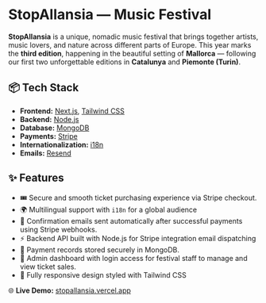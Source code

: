 # StopAllansia — Music Festival

**StopAllansia** is a unique, nomadic music festival that brings together artists, music lovers, and nature across different parts of Europe. This year marks the **third edition**, happening in the beautiful setting of **Mallorca** — following our first two unforgettable editions in **Catalunya** and **Piemonte (Turin)**.

## 📦 Tech Stack

- **Frontend:** [Next.js](https://nextjs.org/), [Tailwind CSS](https://tailwindcss.com/)
- **Backend:** [Node.js](https://nodejs.org/)
- **Database:** [MongoDB](https://www.mongodb.com/)
- **Payments:** [Stripe](https://stripe.com/)
- **Internationalization:** [i18n](https://react.i18next.com/)
- **Emails:** [Resend](https://resend.com/)

## ✨ Features

- 🎟️ Secure and smooth ticket purchasing experience via Stripe checkout.
- 🌍 Multilingual support with `i18n` for a global audience
- 📩 Confirmation emails sent automatically after successful payments using Stripe webhooks.
- ⚡ Backend API built with Node.js for Stripe integration email dispatching
- 🧾 Payment records stored securely in MongoDB.
- 🔐 Admin dashboard with login access for festival staff to manage and view ticket sales.
- 📱 Fully responsive design styled with Tailwind CSS

🌐 **Live Demo:** [stopallansia.vercel.app](https://stopallansia.vercel.app)
